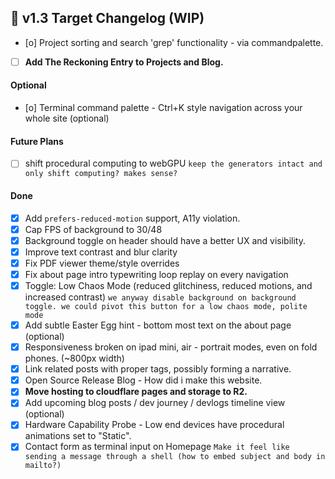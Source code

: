 ## 📅 v1.3 Target Changelog (WIP)


* [o] Project sorting and search 'grep' functionality - via commandpalette.
* [ ] **Add The Reckoning Entry to Projects and Blog.**

#### Optional
* [o] Terminal command palette - Ctrl+K style navigation across your whole site (optional)
<!-- TODO: Commit first -->
<!-- TODO: forEach(Commands).styles -->
#### Future Plans

* [ ] shift procedural computing to webGPU
      `keep the generators intact and only shift computing? makes sense?`

#### Done

* [x] Add `prefers-reduced-motion` support, A11y violation.
* [x] Cap FPS of background to 30/48
* [x] Background toggle on header should have a better UX and visibility.
* [x] Improve text contrast and blur clarity
* [x] Fix PDF viewer theme/style overrides
* [x] Fix about page intro typewriting loop replay on every navigation
* [x] Toggle: Low Chaos Mode (reduced glitchiness, reduced motions, and increased contrast)
         `we anyway disable background on background toggle. we could pivot this button for a low chaos mode, polite mode`
* [x] Add subtle Easter Egg hint - bottom most text on the about page (optional) 
* [x] Responsiveness broken on ipad mini, air - portrait modes, even on fold phones. (~800px width)
* [x] Link related posts with proper tags, possibly forming a narrative.
* [x] Open Source Release Blog - How did i make this website.
* [x] **Move hosting to cloudflare pages and storage to R2.**
* [x] Add upcoming blog posts / dev journey / devlogs timeline view (optional)
* [x] Hardware Capability Probe - Low end devices have procedural animations set to "Static".
* [x] Contact form as terminal input on Homepage
         `Make it feel like sending a message through a shell (how to embed subject and body in mailto?)`
